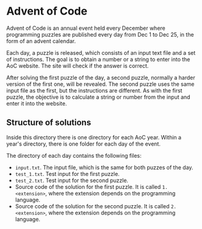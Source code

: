 # Advent of Code

Advent of Code is an annual event held every December where programming puzzles are published every day from Dec 1 to Dec 25, in the form of an advent calendar.

Each day, a puzzle is released, which consists of an input text file and a set of instructions. The goal is to obtain a number or a string to enter into the AoC website. The site will check if the answer is correct.

After solving the first puzzle of the day, a second puzzle, normally a harder version of the first one, will be revealed. The second puzzle uses the same input file as the first, but the instructions are different. As with the first puzzle, the objective is to calculate a string or number from the input and enter it into the website.

## Structure of solutions

Inside this directory there is one directory for each AoC year. Within a year's directory, there is one folder for each day of the event.

The directory of each day contains the following files:

- `input.txt`. The input file, which is the same for both puzzes of the day.
- `test_1.txt`. Test input for the first puzzle.
- `test_2.txt`. Test input for the second puzzle.
- Source code of the solution for the first puzzle. It is called `1.<extension>`, where the extension depends on the programming language.
- Source code of the solution for the second puzzle. It is called `2.<extension>`, where the extension depends on the programming language.
